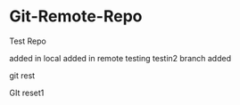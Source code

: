 # Git-Remote-Repo
Test Repo

added in local
added in remote
testing
testin2
branch added

git rest

GIt reset1